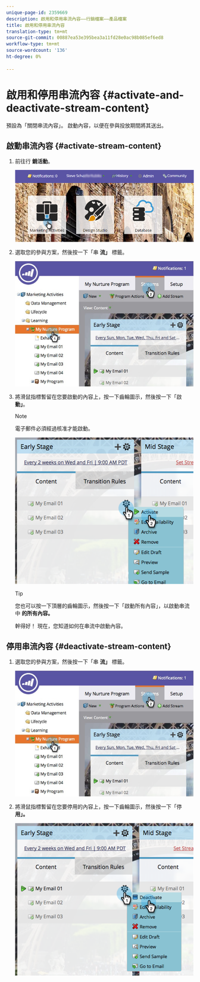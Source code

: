 ```yaml
---
unique-page-id: 2359669
description: 啟用和停用串流內容——行銷檔案——產品檔案
title: 啟用和停用串流內容
translation-type: tm+mt
source-git-commit: 00887ea53e395bea3a11fd28e0ac98b085ef6ed8
workflow-type: tm+mt
source-wordcount: '136'
ht-degree: 0%

---
```



# 啟用和停用串流內容 {#activate-and-deactivate-stream-content}

預設為「關閉串流內容」。 啟動內容，以便在參與投放期間將其送出。

## 啟動串流內容 {#activate-stream-content}

1. 前往行 **銷活動**。

   ![](assets/login-marketing-activities.png)

1. 選取您的參與方案，然後按一下「串 **流」** 標籤。

   ![](assets/cloneasteam.jpg)

1. 將滑鼠指標暫留在您要啟動的內容上，按一下齒輪圖示，然後按一下「啟 **動」**。

   >[!NOTE]
   >
   >電子郵件必須經過核准才能啟動。

   ![](assets/image2014-9-15-16-3a33-3a42.png)

   >[!TIP]
   >
   >您也可以按一下頂層的齒輪圖示，然後按一下「啟動所有內容」，以啟動串流中 **的所有內容。**

   幹得好！ 現在，您知道如何在串流中啟動內容。

## 停用串流內容 {#deactivate-stream-content}

1. 選取您的參與方案，然後按一下「串 **流」** 標籤。

   ![](assets/cloneasteam.jpg)

1. 將滑鼠指標暫留在您要停用的內容上，按一下齒輪圖示，然後按一下「停 **用」。**

   ![](assets/image2014-9-15-16-3a34-3a25.png)

